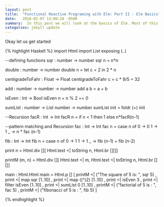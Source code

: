 ```yaml
---
layout: post
title:  "Functional Reactive Programing with Elm: Part II - Elm Basics"
date:   2016-02-07 13:00:28 -0500
summary:  In this post we will look at the basics of Elm. Most of this should be familiar to someone with a functional programming background like Haskell, but the syntax is slightly different.
categories: jekyll update
---
```


Okay let us get started

{% highlight Haskell %}
import Html
import List  exposing (..)

--defining functions
sqr : number -> number
sqr n =
  n*n

double : number -> number
double n =
  let c = 2 in 2 * n

centigradeToFahr : Float -> Float
centigradeToFahr c =
  c * 9/5 + 32

add : number -> number -> number
add a b =
  a + b

isEven : Int -> Bool
isEven n =
   n % 2 == 0

sumList : number -> List number -> number
sumList init =
   foldr (+) init

--Recursion
facR : Int -> Int
facR n =
  if n < 1 then 1 else n*facR(n-1)

--pattern matching and Recursion
fac : Int -> Int
fac n =
  case n of
    0 -> 0
    1 -> 1
    _     -> n * fac (n-1)

fib : Int -> Int
fib n =
  case n of
    0 -> 1
    1 -> 1
    _ -> fib (n-1) + fib (n-2)

print n =
  Html.div [][ Html.text <| toString n, Html.br [][]]

printM (m, n) =
  Html.div [][ Html.text <| m, Html.text <| toString n, Html.br [][]]

main : Html.Html
main =
    Html.p []
    [ printM <| ("The square of 5 is: ", sqr 5)
    , print <| map sqr [1..10]
    , print <| map ((^)2) [1..10]
    , print <| isEven 3
    , print <| filter isEven [1..10]
    , print <| sumList 0 [1..10]
    , printM <| ("factorial of 5 is : ", fac 5)
    , printM <| ("fibonacci of 5 is : ", fib 5)
    ]

{% endhighlight %}
